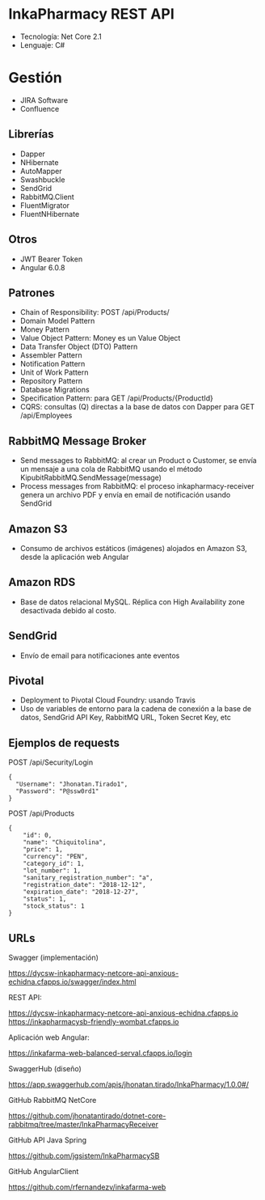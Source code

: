 # InkaPharmacy REST API

- Tecnología: Net Core 2.1
- Lenguaje: C#

# Gestión
- JIRA Software
- Confluence

## Librerías

- Dapper
- NHibernate
- AutoMapper
- Swashbuckle
- SendGrid
- RabbitMQ.Client
- FluentMigrator
- FluentNHibernate

## Otros

- JWT Bearer Token
- Angular 6.0.8

## Patrones

- Chain of Responsibility: POST /api/Products/
- Domain Model Pattern
- Money Pattern
- Value Object Pattern: Money es un Value Object
- Data Transfer Object (DTO) Pattern
- Assembler Pattern
- Notification Pattern
- Unit of Work Pattern
- Repository Pattern
- Database Migrations
- Specification Pattern: para GET /api/Products/{ProductId}
- CQRS: consultas (Q) directas a la base de datos con Dapper para GET /api/Employees

## RabbitMQ Message Broker

- Send messages to RabbitMQ: al crear un Product o Customer, se envía un mensaje a una cola de RabbitMQ usando el método KipubitRabbitMQ.SendMessage(message)
- Process messages from RabbitMQ: el proceso inkapharmacy-receiver genera un archivo PDF y envía en email de notificación usando SendGrid

## Amazon S3

- Consumo de archivos estáticos (imágenes) alojados en Amazon S3, desde la aplicación web Angular

## Amazon RDS

- Base de datos relacional MySQL. Réplica con High Availability zone desactivada debido al costo.

## SendGrid

- Envío de email para notificaciones ante eventos

## Pivotal

- Deployment to Pivotal Cloud Foundry: usando Travis
- Uso de variables de entorno para la cadena de conexión a la base de datos, SendGrid API Key, RabbitMQ URL, Token Secret Key, etc

## Ejemplos de requests

POST /api/Security/Login

```
{
  "Username": "Jhonatan.Tirado1",
  "Password": "P@ssw0rd1"
}
```

POST /api/Products

```
{
    "id": 0,
    "name": "Chiquitolina",
    "price": 1,
    "currency": "PEN",
    "category_id": 1,
    "lot_number": 1,
    "sanitary_registration_number": "a",
    "registration_date": "2018-12-12",
    "expiration_date": "2018-12-27",
    "status": 1,
    "stock_status": 1
}
```

## URLs

Swagger (implementación)

https://dycsw-inkapharmacy-netcore-api-anxious-echidna.cfapps.io/swagger/index.html

REST API:

https://dycsw-inkapharmacy-netcore-api-anxious-echidna.cfapps.io
https://inkapharmacysb-friendly-wombat.cfapps.io

Aplicación web Angular:

https://inkafarma-web-balanced-serval.cfapps.io/login

SwaggerHub (diseño)

https://app.swaggerhub.com/apis/jhonatan.tirado/InkaPharmacy/1.0.0#/

GitHub RabbitMQ NetCore

https://github.com/jhonatantirado/dotnet-core-rabbitmq/tree/master/InkaPharmacyReceiver

GitHub API Java Spring

https://github.com/jgsistem/InkaPharmacySB

GitHub AngularClient

https://github.com/rfernandezv/inkafarma-web